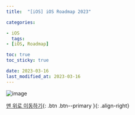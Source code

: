 ```yaml
---
title:  "[iOS] iOS Roadmap 2023"

categories:

- iOS
  tags:
- [iOS, Roadmap]

toc: true
toc_sticky: true

date: 2023-03-16
last_modified_at: 2023-03-16
---
```


![image](https://user-images.githubusercontent.com/61777583/225497581-da08c27d-72f7-4f17-b5c8-e70c9d94e895.png)

[맨 위로 이동하기](#){: .btn .btn--primary }{: .align-right} 